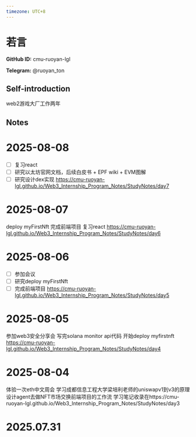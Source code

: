 ```yaml
---
timezone: UTC+8
---
```


# 若言

**GitHub ID:** cmu-ruoyan-lgl

**Telegram:** @ruoyan_ton

## Self-introduction

web2游戏大厂工作两年

## Notes

<!-- Content_START -->
# 2025-08-08

- [ ] 复习react
- [ ] 研究以太坊官网文档，后续白皮书 + EPF wiki + EVM图解
- [ ] 研究设计dex实现
https://cmu-ruoyan-lgl.github.io/Web3_Internship_Program_Notes/StudyNotes/day7

# 2025-08-07

deploy myFirstNft
完成前端项目
复习react
https://cmu-ruoyan-lgl.github.io/Web3_Internship_Program_Notes/StudyNotes/day6

# 2025-08-06

- [ ] 参加会议
- [ ] 研究deploy myFirstNft
- [ ] 完成前端项目
https://cmu-ruoyan-lgl.github.io/Web3_Internship_Program_Notes/StudyNotes/day5

# 2025-08-05

参加web3安全分享会
写完solana monitor api代码
开始deploy myfirstnft
https://cmu-ruoyan-lgl.github.io/Web3_Internship_Program_Notes/StudyNotes/day4

# 2025-08-04

体验一次eth中文周会
学习成都信息工程大学梁培利老师的uniswapv1到v3的原理
设计agent去做NFT市场交换前端项目的工作流
学习笔记收录在https://cmu-ruoyan-lgl.github.io/Web3_Internship_Program_Notes/StudyNotes/day3


# 2025.07.31


<!-- Content_END -->

